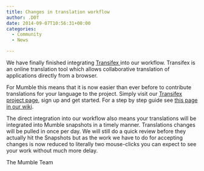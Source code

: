 ```yaml
---
title: Changes in translation workflow
author: .D0T
date: 2014-09-07T10:56:31+00:00
categories:
  - Community
  - News

---
```

We have finally finished integrating <a href="https://www.transifex.com/" target="_blank">Transifex </a>into our workflow. Transifex is an online translation tool which allows collaborative translation of applications directly from a browser.

For Mumble this means that it is now easier than ever before to contribute translations for your language to the project. Simply visit our <a href="https://www.transifex.com/projects/p/mumble/" target="_blank">Transifex project page</a>, sign up and get started. For a step by step guide see <a href="http://wiki.mumble.info/wiki/Language_Translation" target="_blank">this page in our wiki</a>.

<!--more-->The direct integration into our workflow also means your translations will be integrated into Mumble snapshots in a timely manner. Translations changes will be pulled in once per day. We will still do a quick review before they actually hit the Snapshots but as the work we have to do for accepting changes is now reduced to literally two mouse-clicks you can expect to see your work without much more delay.

The Mumble Team

